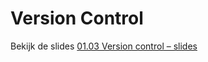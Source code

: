 # Version Control

Bekijk de slides [01.03 Version control – slides](/slides/01.03.version-control ":ignore")
